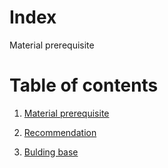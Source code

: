 # Index

Material prerequisite

# Table of contents
1. [Material prerequisite](Build-Manual-0.md)
2. [Recommendation](Build-Manual-1.md)



10. [Bulding base](Build-Manual-Base-1.md)